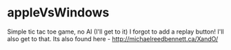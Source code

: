 # appleVsWindows
Simple tic tac toe game, no AI (I'll get to it)
I forgot to add a replay button! I'll also get to that. 
Its also found here - http://michaelreedbennett.ca/XandO/
